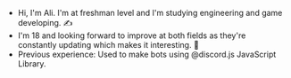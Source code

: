 - Hi, I'm Ali. I'm at freshman level and I'm studying engineering and game developing. ✍️
- I'm 18 and looking forward to improve at both fields as they're constantly updating which makes it interesting. 👾
- Previous experience: Used to make bots using @discord.js JavaScript Library.

<!---
AliNowia/AliNowia is a ✨ special ✨ repository because its `README.md` (this file) appears on your GitHub profile.
You can click the Preview link to take a look at your changes.
--->
